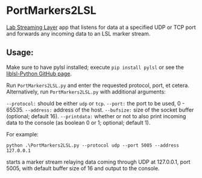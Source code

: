 # PortMarkers2LSL
[Lab Streaming Layer](https://github.com/sccn/labstreaminglayer) app that listens for data at a specified UDP or TCP port and forwards any incoming data to an LSL marker stream.


## Usage:
Make sure to have pylsl installed; execute `pip install pylsl` or see the [liblsl-Python GitHub page](https://github.com/labstreaminglayer/liblsl-Python).

Run `PortMarkers2LSL.py` and enter the requested protocol, port, et cetera.
Alternatively, run `PortMarkers2LSL.py` with additional arguments:

`--protocol:` should be either `udp` or `tcp`.
`--port:` the port to be used, 0 - 65535.
`--address:` address of the host.
`--bufsize:` size of the socket buffer (optional; default 16).
`--printdata:` whether or not to also print incoming data to the console (as boolean 0 or 1; optional; default 1).

For example:

`python .\PortMarkers2LSL.py --protocol udp --port 5005 --address 127.0.0.1`

starts a marker stream relaying data coming through UDP at 127.0.0.1,
port 5005, with default buffer size of 16 and output to the console.